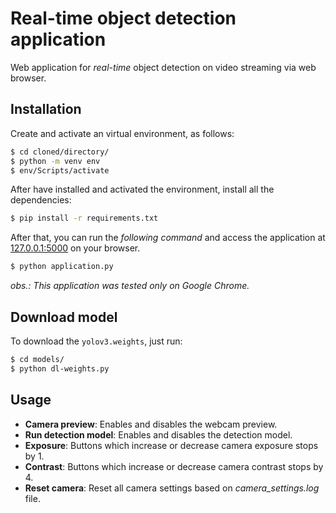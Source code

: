 # Real-time object detection application

Web application for _real-time_ object detection on video streaming via web browser.

<!-- ![layout](_source/layout.jpg) -->

## Installation

Create and activate an virtual environment, as follows:

```bash
$ cd cloned/directory/
$ python -m venv env
$ env/Scripts/activate
```

After have installed and activated the environment, install all the dependencies:

```bash
$ pip install -r requirements.txt
```

After that, you can run the _following command_ and access the application at [127.0.0.1:5000](http://127.0.0.1:5000/) on your browser.

```bash
$ python application.py
```

*obs.: This application was tested only on *Google Chrome*.*

## Download model

To download the `yolov3.weights`, just run:

```bash
$ cd models/
$ python dl-weights.py
```

## Usage

- **Camera preview**: Enables and disables the webcam preview.
- **Run detection model**: Enables and disables the detection model.
- **Exposure**: Buttons which increase or decrease camera exposure stops by 1.
- **Contrast**: Buttons which increase or decrease camera contrast stops by 4.
- **Reset camera**: Reset all camera settings based on _camera_settings.log_ file.
